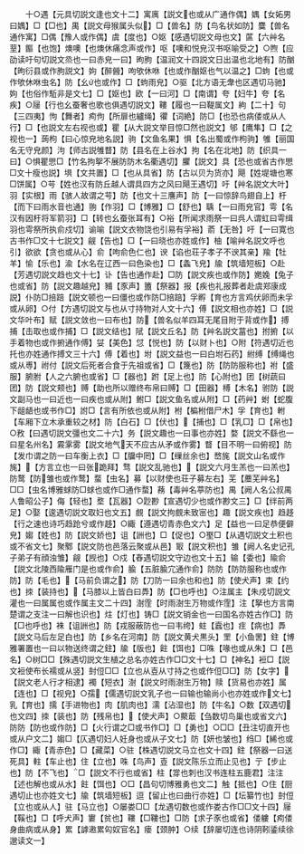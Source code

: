 <!-- { "loadSidebar": true } -->
　　十○遇【元具切説文逢也文十二】寓庽【説文也或从广通作偶】媀【女妬男曰媀】□【□也】禺【説文母猴属头似】□【兽名】防【鸟名状如防】麌【兽名通作寓】□偶【豫人或作偶】虞【度也】○妪【感遇切説文母也文】蓲【六艸名荎】饇【也饱】燠噢【也燠休痛念声或作】呕【噢和悦皃汉书呕喻受之】○煦【应劭读吁句切説文烝也一曰赤皃一曰】昫朐【温润文十四説文日出温也北地有】防酗【昫衍县或作朐説文】姁【醉醟】呴欨休咻【也或作酗妪也气以温之】□蚼【也或作欨休咻虫名】防【幺也或作】□【蚼雨皃】○驱【北方语无舝也区遇切马驰】姁【也俗作駈非是文七】□【妪也】欧【一曰河】□【南谓】夸【妇牛】夸【名疾】○屦【行也幺蚕奢也歌也俱遇切説文】鞻【履也一曰鞮属文】絇【二十】句【三四夷】怐【舞者】痀佝【所扉也纑绳】忂【词絶】防□【也恐也病偻或从人行】□【也説文左右视也或】瞿【从大説文举目惊□然也説文】邭【鹰隼】□【之视也一】蒟枸【曰心惊皃地名説】驹【文鱼名果】惧【名出蜀或作枸驹】雊【丽国名无守皃颜】泃【师古説雊瞀】防【县名在上谷水】拘【名在北地】防【织具一曰】○惧瞿愳□【竹名拘挐不展防防木名衢遇切】臞【説文】具【恐也或省古作愳□文十瘦也説】埧【文共置】□【也从具省】防【古以贝为货亦】飓【姓堤塘也寒□饼属】○芌【姓也汉有防丘越人谓具四方之风曰飓王遇切】吁【艸名説文大叶】羽【实根】雨【骇人故谓之芌】防【也文十三譍声】防【一曰惊辞鸟翅自上】杅【而下曰雨水音也通】翑【作羽】□【博雅】□【舒也】聥【一曰雨皃官】雩【名汉有因杅将军箭羽】□【转也幺蚕张耳有】○裕【所闻求雨祭一曰呉人谓虹曰雩缉羽也雩祭所执俞戍切】谕喻【説文衣物饶也引易有孚裕】萮【无咎】吁【一曰寛也古书作□文十七説文】觎【告也】□【一曰晓也亦姓或作】柚【喻艸名説文呼也引】欲欲【贪也或从心】俞【呴俞色仁也】谀【谄也荘子孝子不谀其亲】羭【牡羊】愉【乐也】渝【水名在辽西一曰色染也】□【螽飞皃】牏【筑墙短板】○赴【芳遇切説文趋也文十七】讣【告也通作赴】□防【説文疾也或作防】嬎婏【兔子也或省】防【説文趣越皃】豧【豕声】簠【祭器】报【疾也礼报葬者赴虞郑康成説】仆防□掊踣【説文顿也一曰僵也或作防□掊踣】孚孵【育也方言鸡伏卵而未孚或从卵】○付【方遇切説文与也从寸持物对人文十六】傅【説文相也亦姓】□【説文华叶布】赋【説文敛也一曰布也】防【兽名似羊四耳无尾目附于背或作】搏捕【击取也或作捕】□【説文结也】陚【説文丘名】防【艸名説文葍也】拊捬【以手着物也或作捬通作傅】姇【美色】怤【悦也】防【以财卜也】○附【符遇切近也托也亦姓通作搏文三十六】傅【着也】坿【説文益也一曰白坿石药】紨缚【缚绳也或从尃】祔付【説文后死者合食于先祖或省】□【篾也】防【防防服称也】袝【盛服】腑胕【人之六腑也或省】□【器也】跗【足上也】防【心附也】团【树蔬曰团】防【説文颊也】赙【助也所以赠终布帛曰赙】□【田器】榑【木名】驸防【説文副马也一曰近也一曰疾也或从附】鲋□【説文鱼名或从附】□【药艸】蚹【蛇腹下龃龉也或书作□】詂□【言有所依也或从附】柎【楄柎借尸木】孚【育也】軵【车厢下立木承重较之材】防【白石】□【伏也】【捕也】□【乳□】□【帛也】○敄【曰遇切説文彊也文二十六】务【説文趣也一曰事也亦姓】婺【説文不繇也一曰星名州名】霚雺雾【説文地气天不应古从矛或作雾】瞀【目不明一曰俯视】防【发巾谓之防一曰车衡上衣】□【牖中罔】□【缫丝余也】嵍旄【説文山名或作旄】【方言立也一曰张跪拜】骛【説文乱驰也】【説文六月生羔也一曰羔也】防鹜【防雏也或作鹜】蝥【虫名】募【以财使也荘子募左右】芜【蘪芜艸名】□□【虫名博雅蛷防□蛷也或作□通作蝥】蓩【毒艸名葶防也】禺【阙人名公叔禺人鲁昭公子】侮【轻也】堥【瓦器】○尟尠【宣遇切少也或作尠文三】□【绊前两足】○娶【逡遇切説文取妇也文五】覻【説文拘覻未致宻也】趣【説文疾也】趋趍【行之速也诗巧趋跄兮或作趍】○緅【遵遇切青赤色文六】足【益也一曰足恭便僻皃】媰【姓也】防【説文娇也】诅【詶也】□【促也】○埾□【从遇切説文土积也或不省文七】聚鄹【説文防也邑落云聚或从邑】冣【説文积也】雏【阙人名史记孔子弟子有顔浊雏】觎【觊也】○戍【舂遇切説文守边也文十五】输【委也】隃俞【説文北陵西隃雁门是也或作俞】腧【五脏腧宂通作俞】防防【防防服称也或作防】防【毛也】【马前负谓之】防【刀防一曰余也和也】防【使犬声】束【约也】拺【装持也】【马膝以上皆白曰馵】防【□也呼也】○注属主【朱戍切説文灌也一曰属属也或作属主文二十四】澍霔【时雨澍生万物或作霔】注【拏也方言南楚谓之支注一曰解也识也】炷【灯也】铸□【説文销金也一曰国名亦姓古作□】防【□也呼也】袾【诅詶也】防【戎服蔽防也一曰韦绔】蛀【蠧也】疰【病也】馵【説文马后左足白也】防【乡名在河南】防【説文黄犬黒头】罜【小鱼罟】鉒【博雅署置也一曰以物送终谓之鉒】牏【版也】飳【饵也】□咮【喙也或从朱】□【邑名】○树□□【殊遇切説文生植之总名亦姓古作□□文十七】□【神名】裋□【説文裋使布长襦或从竖】尌侸□□【立也从壴从寸持之也或作侸□□】防【女字】【説文老人行才相逮】襡【短衣】澍【説文时雨澍生万物】赎【货易也亦姓】属【连也】□【视皃】○孺【儒遇切説文乳子也一曰输也输尚小也亦姓或作文七】乳【育也】擩【手进物也】肉【肌肉也】濡【沾湿也】防【牛名】○数【双遇切也文四】拺【装也】防【残帛也】【使犬声】○藂菆【刍数切鸟巢也或省文六】防防【防也或作防】□【火行谓之□或书作□】□【勇也】○□□【丑注切直开也或从户文二】媰□【仄遇切妇人妊身也或从子文七】防【妍也皱也】绉□【絺也或作□】緅【青赤色】□【藏菜】○驻【株遇切説文马立也文十四】鉒【祭器一曰送死具】軴【车止也】住【立也】咮【鸟声】壴【説文陈乐立而止见也】亍【步止也】防【不飞也】□【説文不行也或省】柱【牚也刺也汉书连柱五鹿君】注注【述也解也或从水】飳【饵也】○□【昌句切博雅勇也文二】触【抵也】○住【厨遇切止也亦姓文七】牏【筑墙短板】逗【留止也曰曲行亦姓】□【坛纂竹也】尌侸【立也或从人】驻【马立也】○屡娄□□【龙遇切数也或作娄古作□□文十四】屦【鞵也】□【呼犬声】寠【贫也】鞻【□鞻也】□防【求子豕也或省】偻軁【痀偻身曲病或从身】累【謼遫累匃奴官名】瘘【颈肿】○续【辞屡切连也诗阴靷鋈续徐邈读文一】
